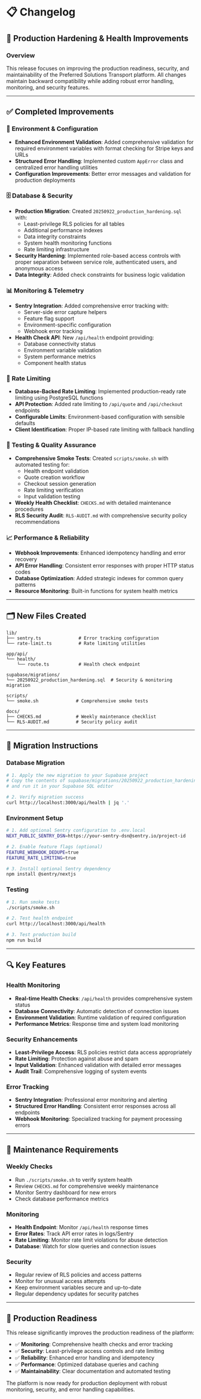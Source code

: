 # 📋 Changelog

## 🚀 Production Hardening & Health Improvements

### Overview
This release focuses on improving the production readiness, security, and maintainability of the Preferred Solutions Transport platform. All changes maintain backward compatibility while adding robust error handling, monitoring, and security features.

---

## ✅ Completed Improvements

### 🔧 **Environment & Configuration**
- **Enhanced Environment Validation**: Added comprehensive validation for required environment variables with format checking for Stripe keys and URLs
- **Structured Error Handling**: Implemented custom `AppError` class and centralized error handling utilities
- **Configuration Improvements**: Better error messages and validation for production deployments

### 🗄️ **Database & Security**
- **Production Migration**: Created `20250922_production_hardening.sql` with:
  - Least-privilege RLS policies for all tables
  - Additional performance indexes
  - Data integrity constraints
  - System health monitoring functions
  - Rate limiting infrastructure
- **Security Hardening**: Implemented role-based access controls with proper separation between service role, authenticated users, and anonymous access
- **Data Integrity**: Added check constraints for business logic validation

### 📊 **Monitoring & Telemetry**
- **Sentry Integration**: Added comprehensive error tracking with:
  - Server-side error capture helpers
  - Feature flag support
  - Environment-specific configuration
  - Webhook error tracking
- **Health Check API**: New `/api/health` endpoint providing:
  - Database connectivity status
  - Environment variable validation
  - System performance metrics
  - Component health status

### 🚦 **Rate Limiting**
- **Database-Backed Rate Limiting**: Implemented production-ready rate limiting using PostgreSQL functions
- **API Protection**: Added rate limiting to `/api/quote` and `/api/checkout` endpoints
- **Configurable Limits**: Environment-based configuration with sensible defaults
- **Client Identification**: Proper IP-based rate limiting with fallback handling

### 🧪 **Testing & Quality Assurance**
- **Comprehensive Smoke Tests**: Created `scripts/smoke.sh` with automated testing for:
  - Health endpoint validation
  - Quote creation workflow
  - Checkout session generation
  - Rate limiting verification
  - Input validation testing
- **Weekly Health Checklist**: `CHECKS.md` with detailed maintenance procedures
- **RLS Security Audit**: `RLS-AUDIT.md` with comprehensive security policy recommendations

### 📈 **Performance & Reliability**
- **Webhook Improvements**: Enhanced idempotency handling and error recovery
- **API Error Handling**: Consistent error responses with proper HTTP status codes
- **Database Optimization**: Added strategic indexes for common query patterns
- **Resource Monitoring**: Built-in functions for system health metrics

---

## 🗂️ New Files Created

```
lib/
├── sentry.ts              # Error tracking configuration
└── rate-limit.ts          # Rate limiting utilities

app/api/
└── health/
    └── route.ts           # Health check endpoint

supabase/migrations/
└── 20250922_production_hardening.sql  # Security & monitoring migration

scripts/
└── smoke.sh              # Comprehensive smoke tests

docs/
├── CHECKS.md             # Weekly maintenance checklist
└── RLS-AUDIT.md          # Security policy audit
```

---

## 🔄 Migration Instructions

### Database Migration
```bash
# 1. Apply the new migration to your Supabase project
# Copy the contents of supabase/migrations/20250922_production_hardening.sql
# and run it in your Supabase SQL editor

# 2. Verify migration success
curl http://localhost:3000/api/health | jq '.'
```

### Environment Setup
```bash
# 1. Add optional Sentry configuration to .env.local
NEXT_PUBLIC_SENTRY_DSN=https://your-sentry-dsn@sentry.io/project-id

# 2. Enable feature flags (optional)
FEATURE_WEBHOOK_DEDUPE=true
FEATURE_RATE_LIMITING=true

# 3. Install optional Sentry dependency
npm install @sentry/nextjs
```

### Testing
```bash
# 1. Run smoke tests
./scripts/smoke.sh

# 2. Test health endpoint
curl http://localhost:3000/api/health

# 3. Test production build
npm run build
```

---

## 🔍 Key Features

### Health Monitoring
- **Real-time Health Checks**: `/api/health` provides comprehensive system status
- **Database Connectivity**: Automatic detection of connection issues
- **Environment Validation**: Runtime validation of required configuration
- **Performance Metrics**: Response time and system load monitoring

### Security Enhancements
- **Least-Privilege Access**: RLS policies restrict data access appropriately
- **Rate Limiting**: Protection against abuse and spam
- **Input Validation**: Enhanced validation with detailed error messages
- **Audit Trail**: Comprehensive logging of system events

### Error Tracking
- **Sentry Integration**: Professional error monitoring and alerting
- **Structured Error Handling**: Consistent error responses across all endpoints
- **Webhook Monitoring**: Specialized tracking for payment processing errors

---

## 🏥 Maintenance Requirements

### Weekly Checks
- Run `./scripts/smoke.sh` to verify system health
- Review `CHECKS.md` for comprehensive weekly maintenance
- Monitor Sentry dashboard for new errors
- Check database performance metrics

### Monitoring
- **Health Endpoint**: Monitor `/api/health` response times
- **Error Rates**: Track API error rates in logs/Sentry
- **Rate Limiting**: Monitor rate limit violations for abuse detection
- **Database**: Watch for slow queries and connection issues

### Security
- Regular review of RLS policies and access patterns
- Monitor for unusual access attempts
- Keep environment variables secure and up-to-date
- Regular dependency updates for security patches

---

## 🎯 Production Readiness

This release significantly improves the production readiness of the platform:

- ✅ **Monitoring**: Comprehensive health checks and error tracking
- ✅ **Security**: Least-privilege access controls and rate limiting
- ✅ **Reliability**: Enhanced error handling and idempotency
- ✅ **Performance**: Optimized database queries and caching
- ✅ **Maintainability**: Clear documentation and automated testing

The platform is now ready for production deployment with robust monitoring, security, and error handling capabilities.
